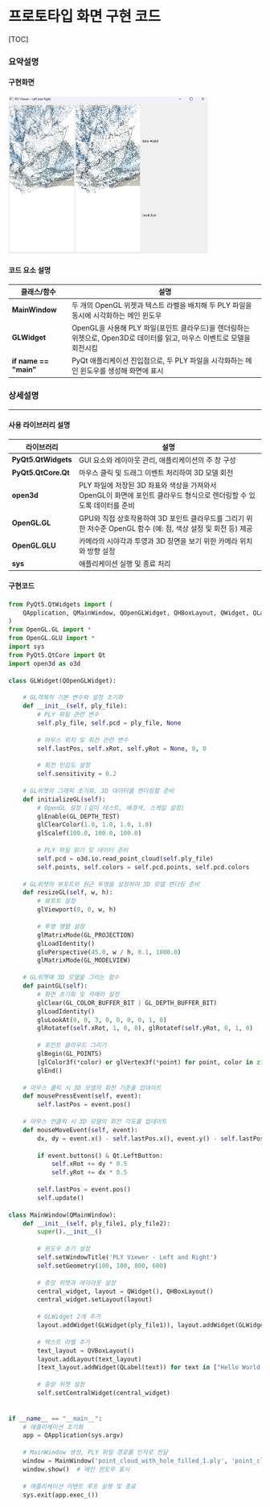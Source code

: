 # 프로토타입 화면 구현 코드

[TOC]

### **요약설명**

#### **구현화면**

<img src="img/image-20241024163950022.png" alt="image-20241024163950022" style="zoom: 50%;" />



#### **코드 요소 설명**

| 클래스/함수           | 설명                                                         |
| --------------------- | ------------------------------------------------------------ |
| **MainWindow**        | 두 개의 OpenGL 위젯과 텍스트 라벨을 배치해 두 PLY 파일을 동시에 시각화하는 메인 윈도우 |
| **GLWidget**          | OpenGL을 사용해 PLY 파일(포인트 클라우드)을 렌더링하는 위젯으로, Open3D로 데이터를 읽고, 마우스 이벤트로 모델을 회전시킴 |
| **if name == "main"** | PyQt 애플리케이션 진입점으로, 두 PLY 파일을 시각화하는 메인 윈도우를 생성해 화면에 표시 |



### **상세설명**

---

#### **사용 라이브러리 설명**

| 라이브러리          | 설명                                                         |
| ------------------- | ------------------------------------------------------------ |
| **PyQt5.QtWidgets** | GUI 요소와 레이아웃 관리, 애플리케이션의 주 창 구성          |
| **PyQt5.QtCore.Qt** | 마우스 클릭 및 드래그 이벤트 처리하여 3D 모델 회전           |
| **open3d**          | PLY 파일에 저장된 3D 좌표와 색상을 가져와서 <br/>OpenGL이 화면에 포인트 클라우드 형식으로 렌더링할 수 있도록 데이터를 준비 |
| **OpenGL.GL**       | GPU와 직접 상호작용하여 3D 포인트 클라우드를 그리기 위한 저수준 OpenGL 함수 (예: 점, 색상 설정 및 회전 등) 제공 |
| **OpenGL.GLU**      | 카메라의 시야각과 투영과 3D 장면을 보기 위한 카메라 위치와 방향 설정 |
| **sys**             | 애플리케이션 실행 및 종료 처리                               |



#### **구현코드**

```python
from PyQt5.QtWidgets import (
    QApplication, QMainWindow, QOpenGLWidget, QHBoxLayout, QWidget, QLabel, QVBoxLayout
)
from OpenGL.GL import *
from OpenGL.GLU import *
import sys
from PyQt5.QtCore import Qt
import open3d as o3d

class GLWidget(QOpenGLWidget):

    # GL객체의 기본 변수와 설정 초기화
    def __init__(self, ply_file):
        # PLY 파일 관련 변수
        self.ply_file, self.pcd = ply_file, None

        # 마우스 위치 및 회전 관련 변수
        self.lastPos, self.xRot, self.yRot = None, 0, 0

        # 회전 민감도 설정
        self.sensitivity = 0.2

    # GL위젯의 그래픽 초기화, 3D 데이터를 렌더링할 준비
    def initializeGL(self):
        # OpenGL 설정 (깊이 테스트, 배경색, 스케일 설정)
        glEnable(GL_DEPTH_TEST)
        glClearColor(1.0, 1.0, 1.0, 1.0)
        glScalef(100.0, 100.0, 100.0)

        # PLY 파일 읽기 및 데이터 준비
        self.pcd = o3d.io.read_point_cloud(self.ply_file)
        self.points, self.colors = self.pcd.points, self.pcd.colors

    # GL위젯의 뷰포트와 원근 투영을 설정하여 3D 모델 랜더링 준비
    def resizeGL(self, w, h):
        # 뷰포트 설정
        glViewport(0, 0, w, h)

        # 투영 행렬 설정
        glMatrixMode(GL_PROJECTION)
        glLoadIdentity()
        gluPerspective(45.0, w / h, 0.1, 1000.0)
        glMatrixMode(GL_MODELVIEW)

    # GL위젯에 3D 모델을 그리는 함수
    def paintGL(self):
        # 화면 초기화 및 카메라 설정
        glClear(GL_COLOR_BUFFER_BIT | GL_DEPTH_BUFFER_BIT)
        glLoadIdentity()
        gluLookAt(0, 0, 3, 0, 0, 0, 0, 1, 0)
        glRotatef(self.xRot, 1, 0, 0), glRotatef(self.yRot, 0, 1, 0)

        # 포인트 클라우드 그리기
        glBegin(GL_POINTS)
        [glColor3f(*color) or glVertex3f(*point) for point, color in zip(self.points, self.colors)]
        glEnd()

    # 마우스 클릭 시 3D 모델의 회전 기준을 업데이트
    def mousePressEvent(self, event):
        self.lastPos = event.pos()

    # 마우스 언클릭 시 3D 모델의 회전 각도를 업데이트
    def mouseMoveEvent(self, event):
        dx, dy = event.x() - self.lastPos.x(), event.y() - self.lastPos.y()

        if event.buttons() & Qt.LeftButton:
            self.xRot += dy * 0.5
            self.yRot += dx * 0.5

        self.lastPos = event.pos()
        self.update()

class MainWindow(QMainWindow):
    def __init__(self, ply_file1, ply_file2):
        super().__init__()

        # 윈도우 초기 설정
        self.setWindowTitle('PLY Viewer - Left and Right')
        self.setGeometry(100, 100, 800, 600)

        # 중앙 위젯과 레이아웃 설정
        central_widget, layout = QWidget(), QHBoxLayout()
        central_widget.setLayout(layout)

        # GLWidget 2개 추가
        layout.addWidget(GLWidget(ply_file1)), layout.addWidget(GLWidget(ply_file2))

        # 텍스트 라벨 추가
        text_layout = QVBoxLayout()
        layout.addLayout(text_layout)
        [text_layout.addWidget(QLabel(text)) for text in ["Hello World!", "Good Bye!"]]

        # 중앙 위젯 설정
        self.setCentralWidget(central_widget)


if __name__ == "__main__":
    # 애플리케이션 초기화
    app = QApplication(sys.argv)

    # MainWindow 생성, PLY 파일 경로를 인자로 전달
    window = MainWindow('point_cloud_with_hole_filled_1.ply', 'point_cloud_with_hole_filled_2.ply')
    window.show()  # 메인 윈도우 표시

    # 애플리케이션 이벤트 루프 실행 및 종료
    sys.exit(app.exec_())
```

